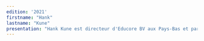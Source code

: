 ```yaml
---
edition: '2021'
firstname: "Hank"
lastname: "Kune"
presentation: "Hank Kune est directeur d'Educore BV aux Pays-Bas et partenaire fondateur de Future Center Alliance. Fort de nombreuses années d'expérience en tant que facilitateur de process et développeur de méthodologies pour l'innovation et le changement, Hank croit en la nécessité de relever les défis sociétaux dans le cadre de projets d'innovation collaborative. Il est le co-initiateur du Global Lab for Societal Innovation et de l'initiative Positive Cartography. Son travail sur les environnements propices à l'innovation - centres du futur et laboratoires vivants - a aidé de nombreuses organisations à atteindre des objectifs ambitieux."
---
```

